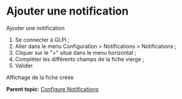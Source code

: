 Ajouter une notification
========================

Ajouter une notification

1.  Se connecter à GLPI ;
2.  Aller dans le menu Configuration \> Notifications \> Notifications ;
3.  Cliquer sur le "+" situé dans le menu horizontal ;
4.  Compléter les différents champs de la fiche vierge ;
5.  Valider.

Affichage de la fiche créée

**Parent topic:** [Configure
Notifications](../glpi/config_notification.html "Notifications are configured from the menu Setup > Notifications ;")

